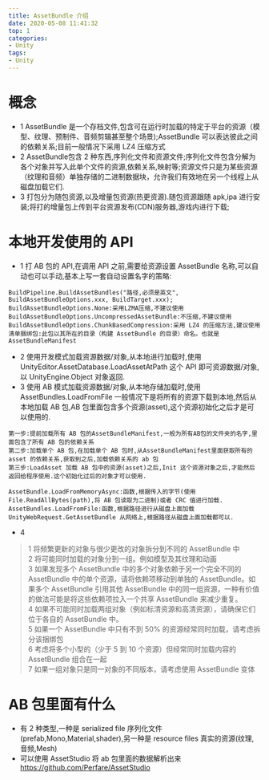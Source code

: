 ```yaml
---
title: AssetBundle 介绍
date: 2020-05-08 11:41:32
top: 1
categories:
- Unity
tags:
- Unity
---
```



# 概念
* 1 AssetBundle 是一个存档文件,包含可在运行时加载的特定于平台的资源（模型、纹理、预制件、音频剪辑甚至整个场景);AssetBundle 可以表达彼此之间的依赖关系;目前一般情况下采用 LZ4 压缩方式
* 2 AssetBundle包含 2 种东西,序列化文件和资源文件;序列化文件包含分解为各个对象并写入此单个文件的资源,依赖关系,映射等;资源文件只是为某些资源（纹理和音频）单独存储的二进制数据块，允许我们有效地在另一个线程上从磁盘加载它们.
* 3 打包分为随包资源,以及增量包资源(热更资源).随包资源跟随 apk,ipa 进行安装;将打的增量包上传到平台资源发布(CDN)服务器,游戏内进行下载;

# 本地开发使用的 API
* 1 打 AB 包的 API,在调用 API 之前,需要给资源设置 AssetBundle 名称,可以自动也可以手动,基本上写一套自动设置名字的策略:
```
BuildPipeline.BuildAssetBundles("路径,必须是英文", BuildAssetBundleOptions.xxx, BuildTarget.xxx);
BuildAssetBundleOptions.None:采用LZMA压缩,不建议使用
BuildAssetBundleOptions.UncompressedAssetBundle:不压缩,不建议使用
BuildAssetBundleOptions.ChunkBasedCompression:采用 LZ4 的压缩方法,建议使用
清单捆绑包:此包以其所在的目录（构建 AssetBundle 的目录）命名。也就是AssetBundleManifest
```
* 2 使用开发模式加载资源数据/对象,从本地进行加载时,使用 UnityEditor.AssetDatabase.LoadAssetAtPath 这个 API 即可资源数据/对象,以 UnityEngine.Object 对象返回.
* 3 使用 AB 模式加载资源数据/对象,从本地存储加载时,使用 AssetBundles.LoadFromFile 一般情况下是将所有的资源下载到本地,然后从本地加载 AB 包,AB 包里面包含多个资源(asset),这个资源初始化之后才是可以使用的.
```
第一步:提前加载所有 AB 包的AssetBundleManifest,一般为所有AB包的文件夹的名字,里面包含了所有 AB 包的依赖关系
第二步:加载单个 AB 包,在加载单个 AB 包时,从AssetBundleManifest里面获取所有的 asset 的依赖关系,获取到之后,加载依赖关系的 ab 包
第三步:LoadAsset 加载 AB 包中的资源(asset)之后,Init 这个资源对象之后,才能然后返回给程序使用.这个初始化过后的对象才可以使用.

AssetBundle.LoadFromMemoryAsync:函数,根据传入的字节(使用File.ReadAllBytes(path),将 AB 包读取为二进制)或者 CRC 值进行加载.
AssetBundles.LoadFromFile:函数,根据路径进行从磁盘上面加载
UnityWebRequest.GetAssetBundle 从网络上,根据路径从磁盘上面加载都可以.

```

* 4 
>1 将频繁更新的对象与很少更改的对象拆分到不同的 AssetBundle 中        
>2 将可能同时加载的对象分到一组。例如模型及其纹理和动画       
>3 如果发现多个 AssetBundle 中的多个对象依赖于另一个完全不同的 AssetBundle 中的单个资源，请将依赖项移动到单独的 AssetBundle。如果多个 AssetBundle 引用其他 AssetBundle 中的同一组资源，一种有价值的做法可能是将这些依赖项拉入一个共享 AssetBundle 来减少重复。        
>4 如果不可能同时加载两组对象（例如标清资源和高清资源），请确保它们位于各自的 AssetBundle 中。        
>5 如果一个 AssetBundle 中只有不到 50% 的资源经常同时加载，请考虑拆分该捆绑包     
>6 考虑将多个小型的（少于 5 到 10 个资源）但经常同时加载内容的 AssetBundle 组合在一起     
>7 如果一组对象只是同一对象的不同版本，请考虑使用 AssetBundle 变体        

# AB 包里面有什么

*  有 2 种类型,一种是 serialized file 序列化文件(prefab,Mono,Material,shader),另一种是 resource files 真实的资源(纹理,音频,Mesh)
*  可以使用 AssetStudio 将 ab 包里面的数据解析出来 https://github.com/Perfare/AssetStudio
